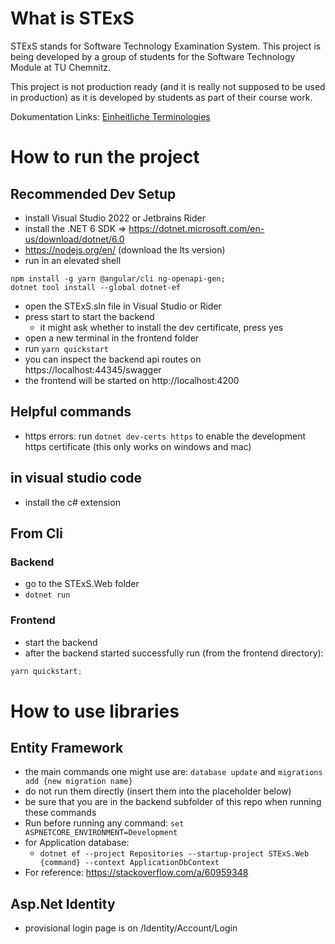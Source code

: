 # What is STExS

STExS stands for Software Technology Examination System. This project is being developed by a group of students for the Software Technology Module at TU Chemnitz.

This project is not production ready (and it is really not supposed to be used in production) as it is developed by students as part of their course work.

Dokumentation Links:
[Einheitliche Terminologies](https://docs.google.com/spreadsheets/d/1g1vjrXWrB6KE0glshk8_LKinwjlBFHEBEaZ0eKljc3E)

# How to run the project

## Recommended Dev Setup
- install Visual Studio 2022 or Jetbrains Rider
- install the .NET 6 SDK => https://dotnet.microsoft.com/en-us/download/dotnet/6.0
-  https://nodejs.org/en/ (download the lts version)
- run in an elevated shell
```
npm install -g yarn @angular/cli ng-openapi-gen;
dotnet tool install --global dotnet-ef
```
- open the STExS.sln file in Visual Studio or Rider
- press start to start the backend
    - it might ask whether to install the dev certificate, press yes
- open a new terminal in the frontend folder
- run `yarn quickstart`
-   you can inspect the backend api routes on https://localhost:44345/swagger
-  the frontend will be started on http://localhost:4200

## Helpful commands

-   https errors: run `dotnet dev-certs https` to enable the development https certificate (this only works on windows and mac)

## in visual studio code

-   install the c# extension

## From Cli

### Backend

-   go to the STExS.Web folder
-   `dotnet run`

### Frontend

-   start the backend
-   after the backend started successfully run (from the frontend directory):

```powershell
yarn quickstart;
```

# How to use libraries

## Entity Framework

-   the main commands one might use are: `database update` and `migrations add {new migration name}`
-   do not run them directly (insert them into the placeholder below)
-   be sure that you are in the backend subfolder of this repo when running these commands
-   Run before running any command: `set ASPNETCORE_ENVIRONMENT=Development`
-   for Application database:
    -   `dotnet ef --project Repositories --startup-project STExS.Web {command} --context ApplicationDbContext`
-   For reference: https://stackoverflow.com/a/60959348

## Asp.Net Identity

-   provisional login page is on /Identity/Account/Login
